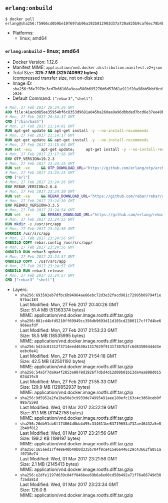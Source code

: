 ## `erlang:onbuild`

```console
$ docker pull erlang@sha256:f5966cd0b9be10f697ab96a192b012903d37a720a825b9caf6ec78b4bf583bac
```

-	Platforms:
	-	linux; amd64

### `erlang:onbuild` - linux; amd64

-	Docker Version: 1.12.6
-	Manifest MIME: `application/vnd.docker.distribution.manifest.v2+json`
-	Total Size: **325.7 MB (325740992 bytes)**  
	(compressed transfer size, not on-disk size)
-	Image ID: `sha256:56e7970c3cd7b66108a9eaa580b695276d6d57061a911f20a98bb5bbf0cd593e`
-	Default Command: `["rebar3","shell"]`

```dockerfile
# Mon, 27 Feb 2017 20:34:36 GMT
ADD file:41ac8d85ee35954bf6c8353d9681a045ba260aa9a96dbbded7bcd6e37ee49bea in / 
# Mon, 27 Feb 2017 20:34:37 GMT
CMD ["/bin/bash"]
# Mon, 27 Feb 2017 21:14:01 GMT
RUN apt-get update && apt-get install -y --no-install-recommends 		ca-certificates 		curl 		wget 	&& rm -rf /var/lib/apt/lists/*
# Mon, 27 Feb 2017 21:14:17 GMT
RUN apt-get update && apt-get install -y --no-install-recommends 		bzr 		git 		mercurial 		openssh-client 		subversion 				procps 	&& rm -rf /var/lib/apt/lists/*
# Mon, 27 Feb 2017 21:15:04 GMT
RUN set -ex; 	apt-get update; 	apt-get install -y --no-install-recommends 		autoconf 		automake 		bzip2 		file 		g++ 		gcc 		imagemagick 		libbz2-dev 		libc6-dev 		libcurl4-openssl-dev 		libdb-dev 		libevent-dev 		libffi-dev 		libgdbm-dev 		libgeoip-dev 		libglib2.0-dev 		libjpeg-dev 		libkrb5-dev 		liblzma-dev 		libmagickcore-dev 		libmagickwand-dev 		libncurses-dev 		libpng-dev 		libpq-dev 		libreadline-dev 		libsqlite3-dev 		libssl-dev 		libtool 		libwebp-dev 		libxml2-dev 		libxslt-dev 		libyaml-dev 		make 		patch 		xz-utils 		zlib1g-dev 				$( 			if apt-cache show 'default-libmysqlclient-dev' 2>/dev/null | grep -q '^Version:'; then 				echo 'default-libmysqlclient-dev'; 			else 				echo 'libmysqlclient-dev'; 			fi 		) 	; 	rm -rf /var/lib/apt/lists/*
# Mon, 27 Feb 2017 23:17:56 GMT
ENV OTP_VERSION=19.2.3
# Mon, 27 Feb 2017 23:24:25 GMT
RUN set -xe 	&& OTP_DOWNLOAD_URL="https://github.com/erlang/otp/archive/OTP-${OTP_VERSION}.tar.gz" 	&& OTP_DOWNLOAD_SHA256="51dd3eda2b5e835588ed215328c3943b69bc353d892577411570641f37c51ad8" 	&& runtimeDeps='libodbc1 			libsctp1 			libwxgtk3.0-0' 	&& buildDeps='unixodbc-dev 			libsctp-dev 			libwxgtk3.0-dev' 	&& apt-get update 	&& apt-get install -y --no-install-recommends $runtimeDeps 	&& apt-get install -y --no-install-recommends $buildDeps 	&& curl -fSL -o otp-src.tar.gz "$OTP_DOWNLOAD_URL" 	&& echo "$OTP_DOWNLOAD_SHA256 otp-src.tar.gz" | sha256sum -c - 	&& mkdir -p /usr/src/otp-src 	&& tar -xzf otp-src.tar.gz -C /usr/src/otp-src --strip-components=1 	&& rm otp-src.tar.gz 	&& cd /usr/src/otp-src 	&& ./otp_build autoconf 	&& ./configure 		--enable-sctp 		--enable-dirty-schedulers 	&& make -j$(nproc) 	&& make install 	&& find /usr/local -name examples | xargs rm -rf 	&& apt-get purge -y --auto-remove $buildDeps 	&& rm -rf /usr/src/otp-src /var/lib/apt/lists/*
# Mon, 27 Feb 2017 23:24:25 GMT
CMD ["erl"]
# Mon, 27 Feb 2017 23:24:26 GMT
ENV REBAR_VERSION=2.6.4
# Mon, 27 Feb 2017 23:24:30 GMT
RUN set -xe 	&& REBAR_DOWNLOAD_URL="https://github.com/rebar/rebar/archive/${REBAR_VERSION}.tar.gz" 	&& REBAR_DOWNLOAD_SHA256="577246bafa2eb2b2c3f1d0c157408650446884555bf87901508ce71d5cc0bd07" 	&& mkdir -p /usr/src/rebar-src 	&& curl -fSL -o rebar-src.tar.gz "$REBAR_DOWNLOAD_URL" 	&& echo "$REBAR_DOWNLOAD_SHA256 rebar-src.tar.gz" | sha256sum -c - 	&& tar -xzf rebar-src.tar.gz -C /usr/src/rebar-src --strip-components=1 	&& rm rebar-src.tar.gz 	&& cd /usr/src/rebar-src 	&& ./bootstrap 	&& install -v ./rebar /usr/local/bin/ 	&& rm -rf /usr/src/rebar-src
# Mon, 27 Feb 2017 23:24:30 GMT
ENV REBAR3_VERSION=3.3.5
# Mon, 27 Feb 2017 23:24:54 GMT
RUN set -xe 	&& REBAR3_DOWNLOAD_URL="https://github.com/erlang/rebar3/archive/${REBAR3_VERSION}.tar.gz" 	&& REBAR3_DOWNLOAD_SHA256="b17661bedaf2060179e0b7b2c4a64350b7a303d809397325ee4be38cc1dc9058" 	&& mkdir -p /usr/src/rebar3-src 	&& curl -fSL -o rebar3-src.tar.gz "$REBAR3_DOWNLOAD_URL" 	&& echo "$REBAR3_DOWNLOAD_SHA256 rebar3-src.tar.gz" | sha256sum -c - 	&& tar -xzf rebar3-src.tar.gz -C /usr/src/rebar3-src --strip-components=1 	&& rm rebar3-src.tar.gz 	&& cd /usr/src/rebar3-src 	&& HOME=$PWD ./bootstrap 	&& install -v ./rebar3 /usr/local/bin/ 	&& rm -rf /usr/src/rebar3-src
# Mon, 27 Feb 2017 23:24:55 GMT
RUN mkdir -p /usr/src/app
# Mon, 27 Feb 2017 23:24:56 GMT
WORKDIR /usr/src/app
# Mon, 27 Feb 2017 23:24:56 GMT
ONBUILD COPY rebar.config /usr/src/app/
# Mon, 27 Feb 2017 23:24:56 GMT
ONBUILD RUN rebar3 update
# Mon, 27 Feb 2017 23:24:57 GMT
ONBUILD COPY . /usr/src/app
# Mon, 27 Feb 2017 23:24:57 GMT
ONBUILD RUN rebar3 release
# Mon, 27 Feb 2017 23:24:57 GMT
CMD ["rebar3" "shell"]
```

-	Layers:
	-	`sha256:693502eb7dfbc6b94964ae66ebc72d3e32facd981c72995b09794f1e87bac184`  
		Last Modified: Mon, 27 Feb 2017 20:40:26 GMT  
		Size: 51.4 MB (51363374 bytes)  
		MIME: application/vnd.docker.image.rootfs.diff.tar.gzip
	-	`sha256:081cd4bfd5210ff69949cc356db9693d11d103cd2380117cff7d4be6966eafdf`  
		Last Modified: Mon, 27 Feb 2017 21:53:23 GMT  
		Size: 18.5 MB (18535995 bytes)  
		MIME: application/vnd.docker.image.rootfs.diff.tar.gzip
	-	`sha256:5d2dc01312f3714eed4630a1317629f9131f307b3fc6d83506444d3eeebc0e41`  
		Last Modified: Mon, 27 Feb 2017 21:54:18 GMT  
		Size: 42.5 MB (42501192 bytes)  
		MIME: application/vnd.docker.image.rootfs.diff.tar.gzip
	-	`sha256:54a5f7da9a4f2853a0078d1926f7dbd4d12d09b01b13da4aa808d015024419c8`  
		Last Modified: Mon, 27 Feb 2017 21:55:33 GMT  
		Size: 129.9 MB (129852937 bytes)  
		MIME: application/vnd.docker.image.rootfs.diff.tar.gzip
	-	`sha256:9d5952a2fa1ba50e3c9933de74995491aee180efc163c4c3d68ceb0f98a7559d`  
		Last Modified: Wed, 01 Mar 2017 23:22:19 GMT  
		Size: 81.1 MB (81142758 bytes)  
		MIME: application/vnd.docker.image.rootfs.diff.tar.gzip
	-	`sha256:20db91cb8f174864d8bb4d95c334611be83719653a732ae46432a5e82b40f012`  
		Last Modified: Wed, 01 Mar 2017 23:21:56 GMT  
		Size: 199.2 KB (199197 bytes)  
		MIME: application/vnd.docker.image.rootfs.diff.tar.gzip
	-	`sha256:165aed17f4e8e40b40b0d335b704f8ce415e6a446c29c43662fa851af0738e74`  
		Last Modified: Wed, 01 Mar 2017 23:21:56 GMT  
		Size: 2.1 MB (2145413 bytes)  
		MIME: application/vnd.docker.image.rootfs.diff.tar.gzip
	-	`sha256:e2dfe1197d639c04ff846bee69b6a6e00cd58b492a71f76a66749d38f3ada81d`  
		Last Modified: Wed, 01 Mar 2017 23:23:34 GMT  
		Size: 126.0 B  
		MIME: application/vnd.docker.image.rootfs.diff.tar.gzip
